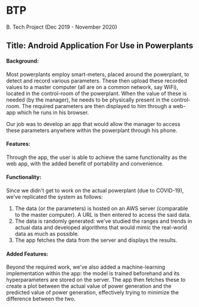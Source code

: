 # BTP
B. Tech Project (Dec 2019 - November 2020)

## Title: Android Application For Use in Powerplants

#### Background: 
Most powerplants employ smart-meters, placed around the powerplant, to detect and record various parameters. These then upload these recorded values to a master computer (all are on a common network, say WiFi), located in the control-room of the powerplant. When the value of these is needed (by the manager), he needs to be physically present in the control-room. The required parameters are then displayed to him through a web-app which he runs in his browser. 

Our job was to develop an app that would allow the manager to access these parameters anywhere within the powerplant through his phone. 

#### Features:
Through the app, the user is able to achieve the same functionality as the web app, with the added benefit of portability and convenience. 

#### Functionality: 
Since we didn't get to work on the actual powerplant (due to COVID-19), we've replicated the system as follows: 

1. The data (or the parameters) is hosted on an AWS server (comparable to the master computer). A URL is then entered to access the said data. 
2. The data is randomly generated: we've studied the ranges and trends in actual data and developed algorithms that would mimic the real-world data as much as possible. 
3. The app fetches the data from the server and displays the results. 

#### Added Features: 
Beyond the required work, we've also added a machine-learning implementation within the app: the model is trained beforehand and its hyperparameters are stored on the server. The app then fetches these to create a plot between the actual value of power generation and the predicted value of power generation, effectively trying to minimize the difference between the two. 


